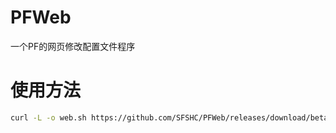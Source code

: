 # PFWeb
一个PF的网页修改配置文件程序

# 使用方法

```bash
curl -L -o web.sh https://github.com/SFSHC/PFWeb/releases/download/beta/web.sh && bash web.sh

